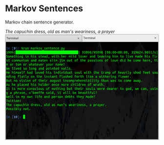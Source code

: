 # Markov Sentences
Markov chain sentence generator. 

*The capuchin dress, old as man's weariness, a prayer*
![Example](https://github.com/neal-o-r/markov_sentences/blob/master/example.png)
